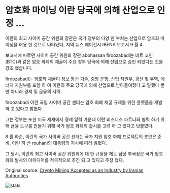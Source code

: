 # 암호화 마이닝 이란 당국에 의해 산업으로 인정 ...

이란의 최고 사이버 공간 위원회 장관은 국가 정부의 다양 한 부처는 산업으로 암호화 마이닝을 허용 한 것으로 나타났다, 지역 뉴스 에이전시 IBENA 보고서 9 월 4.

보고서에 따르면 사이버 공간 위원회 장관 abohassan firoozabadi는 비트 코인 (BTC)과 같은 암호 화폐의 채굴이 주요 정부 당국에 의해 산업으로 승인 되었다는 것을 강조 했습니다.

firoozabadi는 암호화 채굴이 정보 통신 기술, 중앙 은행, 산업 자원부, 광산 및 무역, 에너지 자원부를 포함 하 여 이란의 주요 당국에 의해 산업으로 받아들여졌다 고 말했다 뿐만 아니라 경제 및 금융의 사역.

firoozabadi 이란 국립 사이버 공간 센터는 암호 화폐 채굴 규제를 위한 플랫폼을 개발 하 고 있다고 밝혔다.

그는 정부는 또한 미국 제재에서 경제 압력 가운데 이란 비즈니스 파트너와 협력 하기 위해 금융 도구를 만들기 위해 국가 암호 화폐의 출시를 고려 하 고 있다고 덧붙였다.

8 월 하순, 이란의 국가 사이버 공간 센터는 국가 지원 암호 화폐 프로젝트의 초안은 준비, 이란 하 산 rouhani의 대통령의 지시에 따라 밝혔다.

그 당시, 이란의 최고 사이버 공간 위원회에 대 한 규정을 제도 담당 부국장은 국가 암호 화폐 발사의 아이디어를 적극적으로 추진 되 고 있다고 주장 했다.

Original source: [Crypto Mining Accepted as an Industry by Iranian Authorities](https://cointelegraph.com/news/crypto-mining-accepted-as-an-industry-by-iranian-authorities)

![stats](https://c.statcounter.com/11760860/0/a89fa40b/1/ "stats")